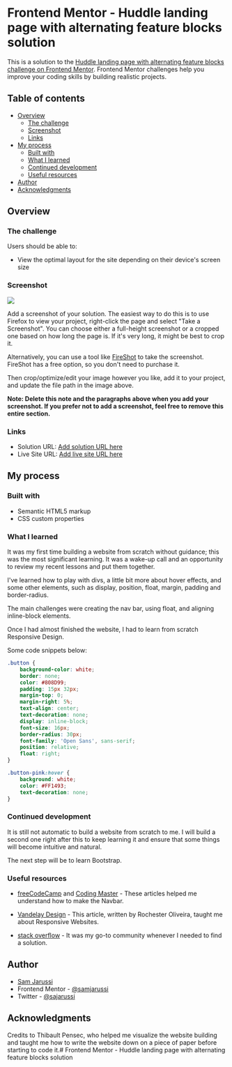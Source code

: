 # Frontend Mentor - Huddle landing page with alternating feature blocks solution

This is a solution to the [Huddle landing page with alternating feature blocks challenge on Frontend Mentor](https://www.frontendmentor.io/challenges/huddle-landing-page-with-alternating-feature-blocks-5ca5f5981e82137ec91a5100). Frontend Mentor challenges help you improve your coding skills by building realistic projects. 

## Table of contents

- [Overview](#overview)
  - [The challenge](#the-challenge)
  - [Screenshot](#screenshot)
  - [Links](#links)
- [My process](#my-process)
  - [Built with](#built-with)
  - [What I learned](#what-i-learned)
  - [Continued development](#continued-development)
  - [Useful resources](#useful-resources)
- [Author](#author)
- [Acknowledgments](#acknowledgments)


## Overview

### The challenge

Users should be able to:
- View the optimal layout for the site depending on their device's screen size

### Screenshot

![](./screenshot.jpg)

Add a screenshot of your solution. The easiest way to do this is to use Firefox to view your project, right-click the page and select "Take a Screenshot". You can choose either a full-height screenshot or a cropped one based on how long the page is. If it's very long, it might be best to crop it.

Alternatively, you can use a tool like [FireShot](https://getfireshot.com/) to take the screenshot. FireShot has a free option, so you don't need to purchase it. 

Then crop/optimize/edit your image however you like, add it to your project, and update the file path in the image above.

**Note: Delete this note and the paragraphs above when you add your screenshot. If you prefer not to add a screenshot, feel free to remove this entire section.**

### Links

- Solution URL: [Add solution URL here](https://your-solution-url.com)
- Live Site URL: [Add live site URL here](https://your-live-site-url.com)

## My process

### Built with

- Semantic HTML5 markup
- CSS custom properties

### What I learned

It was my first time building a website from scratch without guidance; this was the most significant learning.
It was a wake-up call and an opportunity to review my recent lessons and put them together.

I've learned how to play with divs, a little bit more about hover effects, and some other elements, such as display, position, float, margin, padding and border-radius.

The main challenges were creating the nav bar, using float, and aligning inline-block elements.

Once I had almost finished the website, I had to learn from scratch Responsive Design.

Some code snippets below:

```css
.button {
    background-color: white;
    border: none;
    color: #808D99;
    padding: 15px 32px;
    margin-top: 0;
    margin-right: 5%;
    text-align: center;
    text-decoration: none;
    display: inline-block;
    font-size: 16px;
    border-radius: 30px;
    font-family: 'Open Sans', sans-serif;
    position: relative;
    float: right;
}
```

```css
.button-pink:hover {
    background: white;
    color: #FF1493;
    text-decoration: none;
}
```

### Continued development

It is still not automatic to build a website from scratch to me. I will build a second one right after this to keep learning it and ensure that some things will become intuitive and natural.

The next step will be to learn Bootstrap.


### Useful resources

- [freeCodeCamp](https://www.freecodecamp.org/news/how-to-make-a-landing-page-with-html-css-and-javascript/) and [Coding Master](https://codingmasterweb.com/index.php/2021/06/07/beautiful-landing-page-design-using-html-css/) - These articles helped me understand how to make the Navbar.

- [Vandelay Design](https://www.vandelaydesign.com/turn-any-site-into-a-responsive-site/) - This article, written by Rochester Oliveira, taught me about Responsive Websites.

- [stack overflow](https://stackoverflow.com/) - It was my go-to community whenever I needed to find a solution.

## Author

- [Sam Jarussi](https://github.com/samjarussi)
- Frontend Mentor - [@samjarussi](https://www.frontendmentor.io/profile/samjarussi)
- Twitter - [@sajarussi](https://twitter.com/sajarussi)

## Acknowledgments

Credits to Thibault Pensec, who helped me visualize the website building and taught me how to write the website down on a piece of paper before starting to code it.# Frontend Mentor - Huddle landing page with alternating feature blocks solution